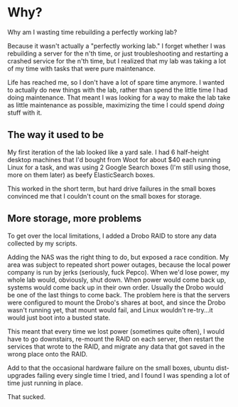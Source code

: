 # Why?

Why am I wasting time rebuilding a perfectly working lab? 

Because it wasn't actually a "perfectly working lab." I forget whether I was rebuilding a server
for the n'th time, or just troubleshooting and restarting a crashed service for the n'th time, 
but I realized that my lab was taking a lot of my time with tasks that were pure maintenance.

Life has reached me, so I don't have a lot of spare time anymore. I wanted to actually
do new things with the lab, rather than spend the little time I had doing maintenance. That 
meant I was looking for a way to make the lab take as little maintenance as possible, 
maximizing the time I could spend *doing* stuff with it.

## The way it used to be

My first iteration of the lab looked like a yard sale. I had
6 half-height desktop machines that I'd bought from Woot for about $40 each
running Linux for a task, and was using 2 Google Search boxes (I'm still using those, more on them
later) as beefy ElasticSearch boxes.

This worked in the short term, but hard drive failures in the small boxes convinced me that I
couldn't count on the small boxes for storage. 


## More storage, more problems

To get over the local limitations, I added a Drobo RAID to store any data collected by my scripts.

Adding the NAS was the right thing to do, but exposed a race condition. My area was 
subject to repeated short power outages, because the local power company is run by 
jerks (seriously, fuck Pepco). When we'd lose power, my whole lab would, obviously, shut down. 
When power would come back up, systems would come back up in their own order. Usually the Drobo would 
be one of the last things to come back. The problem here is that the servers were configured to mount 
the Drobo's shares at boot, and since the Drobo wasn't running yet, that mount would fail, and Linux 
wouldn't re-try...it would just boot into a busted state.

This meant that every time we lost power (sometimes quite often), I would have to go downstairs, re-mount
the RAID on each server, then restart the services that wrote to the RAID, and migrate any data that got 
saved in the wrong place onto the RAID.

Add to that the occasional hardware failure on the small boxes, ubuntu dist-upgrades failing every
single time I tried, and I found I was spending a lot of time just running in place.

That sucked.